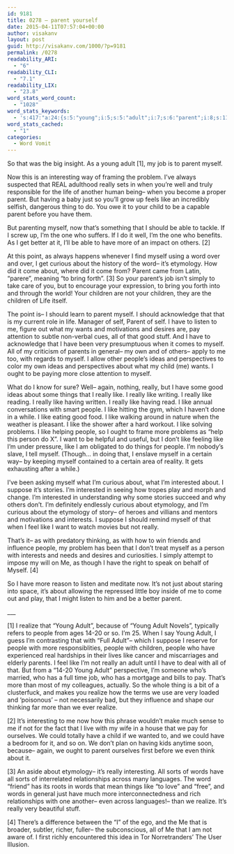 ```yaml
---
id: 9181
title: 0278 – parent yourself
date: 2015-04-11T07:57:04+00:00
author: visakanv
layout: post
guid: http://visakanv.com/1000/?p=9181
permalink: /0278
readability_ARI:
  - "6"
readability_CLI:
  - "7.1"
readability_LIX:
  - "23.8"
word_stats_word_count:
  - "1028"
word_stats_keywords:
  - 's:417:"a:24:{s:5:"young";i:5;s:5:"adult";i:7;s:6:"parent";i:8;s:11:"interesting";i:3;s:6:"really";i:11;s:4:"well";i:3;s:4:"life";i:3;s:4:"just";i:3;s:4:"like";i:20;s:5:"child";i:3;s:4:"word";i:3;s:7:"curious";i:4;s:9:"etymology";i:4;s:4:"come";i:3;s:8:"children";i:4;s:6:"listen";i:3;s:4:"good";i:3;s:5:"ideas";i:3;s:6:"things";i:3;s:6:"people";i:8;s:10:"interested";i:3;s:7:"suppose";i:3;s:7:"realize";i:4;s:5:"words";i:3;}";'
word_stats_cached:
  - "1"
categories:
  - Word Vomit
---
```

So that was the big insight. As a young adult [1], my job is to parent myself.

Now this is an interesting way of framing the problem. I&#8217;ve always suspected that REAL adulthood really sets in when you&#8217;re well and truly responsible for the life of another human being– when you become a proper parent. But having a baby just so you&#8217;ll grow up feels like an incredibly selfish, dangerous thing to do. You owe it to your child to be a capable parent before you have them.

But parenting myself, now that&#8217;s something that I should be able to tackle. If I screw up, I&#8217;m the one who suffers. If I do it well, I&#8217;m the one who benefits. As I get better at it, I&#8217;ll be able to have more of an impact on others. [2]

At this point, as always happens whenever I find myself using a word over and over, I get curious about the history of the word– it&#8217;s etymology. How did it come about, where did it come from? Parent came from Latin, &#8220;parere&#8221;, meaning &#8220;to bring forth&#8221;. [3] So your parent&#8217;s job isn&#8217;t simply to take care of you, but to encourage your expression, to bring you forth into and through the world! Your children are not your children, they are the children of Life itself.

The point is– I should learn to parent myself. I should acknowledge that that is my current role in life. Manager of self, Parent of self. I have to listen to me, figure out what my wants and motivations and desires are, pay attention to subtle non-verbal cues, all of that good stuff. And I have to acknowledge that I have been very presumptuous when it comes to myself. All of my criticism of parents in general– my own and of others– apply to me too, with regards to myself. I allow other people&#8217;s ideas and perspectives to color my own ideas and perspectives about what my child (me) wants. I ought to be paying more close attention to myself.

What do I know for sure? Well– again, nothing, really, but I have some good ideas about some things that I really like. I really like writing. I really like reading. I really like having written. I really like having read. I like annual conversations with smart people. I like hitting the gym, which I haven&#8217;t done in a while. I like eating good food. I like walking around in nature when the weather is pleasant. I like the shower after a hard workout. I like solving problems. I like helping people, so I ought to frame more problems as &#8220;help this person do X&#8221;. I want to be helpful and useful, but I don&#8217;t like feeling like I&#8217;m under pressure, like I am obligated to do things for people. I&#8217;m nobody&#8217;s slave, I tell myself. (Though&#8230; in doing that, I enslave myself in a certain way– by keeping myself contained to a certain area of reality. It gets exhausting after a while.)

I&#8217;ve been asking myself what I&#8217;m curious about, what I&#8217;m interested about. I suppose it&#8217;s stories. I&#8217;m interested in seeing how tropes play and morph and change. I&#8217;m interested in understanding why some stories succeed and why others don&#8217;t. I&#8217;m definitely endlessly curious about etymology, and I&#8217;m curious about the etymology of story– of heroes and villians and mentors and motivations and interests. I suppose I should remind myself of that when I feel like I want to watch movies but not really.

That&#8217;s it– as with predatory thinking, as with how to win friends and influence people, my problem has been that I don&#8217;t treat myself as a person with interests and needs and desires and curiosities. I simply attempt to impose my will on Me, as though I have the right to speak on behalf of Myself. [4]

So I have more reason to listen and meditate now. It&#8217;s not just about staring into space, it&#8217;s about allowing the repressed little boy inside of me to come out and play, that I might listen to him and be a better parent.
  
\___

[1] I realize that &#8220;Young Adult&#8221;, because of &#8220;Young Adult Novels&#8221;, typically refers to people from ages 14-20 or so. I&#8217;m 25. When I say Young Adult, I guess I&#8217;m contrasting that with &#8220;Full Adult&#8221;– which I suppose I reserve for people with more responsiblities, people with children, people who have experienced real hardships in their lives like cancer and miscarriages and elderly parents. I feel like I&#8217;m not really an adult until I have to deal with all of that. But from a &#8220;14-20 Young Adult&#8221; perspective, I&#8217;m someone who&#8217;s married, who has a full time job, who has a mortgage and bills to pay. That&#8217;s more than most of my colleagues, actually. So the whole thing is a bit of a clusterfuck, and makes you realize how the terms we use are very loaded and &#8216;poisonous&#8217; – not necessarily bad, but they influence and shape our thinking far more than we ever realize.

[2] It&#8217;s interesting to me now how this phrase wouldn&#8217;t make much sense to me if not for the fact that I live with my wife in a house that we pay for ourselves. We could totally have a child if we wanted to, and we could have a bedroom for it, and so on. We don&#8217;t plan on having kids anytime soon, because– again, we ought to parent ourselves first before we even think about it.

[3] An aside about etymology– it&#8217;s really interesting. All sorts of words have all sorts of interrelated relationships across many languages. The word &#8220;friend&#8221; has its roots in words that mean things like &#8220;to love&#8221; and &#8220;free&#8221;, and words in general just have much more interconnectedness and rich relationships with one another– even across languages!– than we realize. It&#8217;s really very beautiful stuff.

[4] There&#8217;s a difference between the &#8220;I&#8221; of the ego, and the Me that is broader, subtler, richer, fuller– the subconscious, all of Me that I am not aware of. I first richly encountered this idea in Tor Norretranders&#8217; The User Illusion.